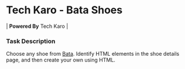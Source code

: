 # Tech Karo - Bata Shoes

| **Powered By** Tech Karo  |

### Task Description
Choose any shoe from [Bata](https://bata.com.pk). Identify HTML elements in the shoe details page, and then create your own using HTML.
